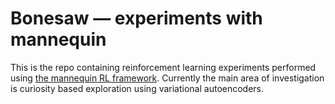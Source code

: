 # Bonesaw — experiments with mannequin #

This is the repo containing reinforcement learning experiments performed using [the mannequin RL framework](https://github.com/timorl/mannequin).
Currently the main area of investigation is curiosity based exploration using variational autoencoders.
